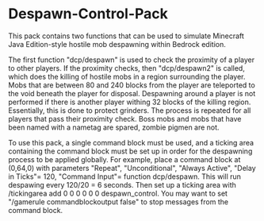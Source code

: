 # Despawn-Control-Pack
This pack contains two functions that can be used to simulate Minecraft Java Edition-style hostile mob despawning within Bedrock edition.

The first function "dcp/despawn" is used to check the proximity of a player to other players.  If the proximity checks, then "dcp/despawn2" is called, which does the killing of hostile mobs in a region surrounding the player. Mobs that are between 80 and 240 blocks from the player are teleported to the void beneath the player for disposal. Despawning around a player is not performed if there is another player withing 32 blocks of the killing region.  Essentially, this is done to protect grinders. The process is repeated for all players that pass their proximity check. Boss mobs and mobs that have been named with a nametag are spared, zombie pigmen are not.

To use this pack, a single command block must be used, and a ticking area containing the command block must be set up in order for the
despawning process to be applied globally.  For example, place a command block at (0,64,0) with parameters "Repeat", "Unconditional", "Always Active", "Delay in Ticks"= 120, "Command Input"= function dcp/despawn. This will run despawing every 120/20 = 6 seconds.  Then set up a ticking area with /tickingarea add 0 0 0 0 0 0 despawn_control. You may want to set "/gamerule commandblockoutput false" to stop messages from the command block.
